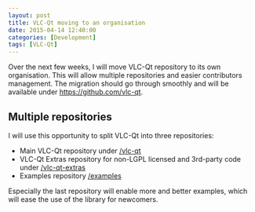 ```yaml
---
layout: post
title: VLC-Qt moving to an organisation
date: 2015-04-14 12:40:00
categories: [Development]
tags: [VLC-Qt]
---
```


<p class="lead">Over the next few weeks, I will move VLC-Qt repository to its own organisation. This will allow multiple repositories and easier contributors management. The migration should go through smoothly and will be available under <a href="https://github.com/vlc-qt/" target="_blank">https://github.com/vlc-qt</a>.</p>

<h2>Multiple repositories</h2>
I will use this opportunity to split VLC-Qt into three repositories:

 * Main VLC-Qt repository under <a href="https://github.com/vlc-qt/vlc-qt" target="_blank">/vlc-qt</a>
 * VLC-Qt Extras repository for non-LGPL licensed and 3rd-party code under <a href="https://github.com/vlc-qt/vlc-qt" target="_blank">/vlc-qt-extras</a>
 * Examples repository <a href="https://github.com/vlc-qt/examples" target="_blank">/examples</a>

Especially the last repository will enable more and better examples, which will ease the use of the library for newcomers.
